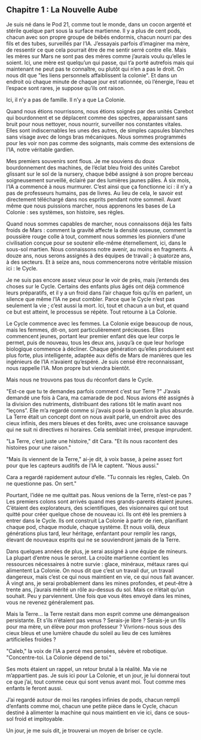 ## Chapitre 1 : La Nouvelle Aube

Je suis né dans le Pod 21, comme tout le monde, dans un cocon argenté et stérile quelque part sous la surface martienne. Il y a plus de cent pods, chacun avec son propre groupe de bébés endormis, chacun nourri par des fils et des tubes, surveillés par l’IA. J’essayais parfois d’imaginer ma mère, de ressentir ce que cela pourrait être de me sentir serré contre elle. Mais les mères sur Mars ne sont pas des mères comme j’aurais voulu qu’elles le soient. Ici, une mère est quelqu’un qui passe, qui t’a porté autrefois mais qui maintenant ne peut pas te connaître, ou plutôt qui n’en a pas le droit. On nous dit que "les liens personnels affaiblissent la colonie". Et dans un endroit où chaque minute de chaque jour est rationnée, où l’énergie, l’eau et l’espace sont rares, je suppose qu’ils ont raison.

Ici, il n’y a pas de famille. Il n’y a que La Colonie.

Quand nous étions nourrissons, nous étions soignés par des unités Carebot qui bourdonnent et se déplacent comme des spectres, apparaissant sans bruit pour nous nettoyer, nous nourrir, surveiller nos constantes vitales. Elles sont indiscernables les unes des autres, de simples capsules blanches sans visage avec de longs bras mécaniques. Nous sommes programmés pour les voir non pas comme des soignants, mais comme des extensions de l’IA, notre véritable gardien.

Mes premiers souvenirs sont flous. Je me souviens du doux bourdonnement des machines, de l’éclat bleu froid des unités Carebot glissant sur le sol de la nursery, chaque bébé assigné à son propre berceau soigneusement surveillé, éclairé par des lumières jaunes pâles. À six mois, l’IA a commencé à nous murmurer. C’est ainsi que ça fonctionne ici : il n’y a pas de professeurs humains, pas de livres. Au lieu de cela, le savoir est directement téléchargé dans nos esprits pendant notre sommeil. Avant même que nous puissions marcher, nous apprenons les bases de La Colonie : ses systèmes, son histoire, ses règles.

Quand nous sommes capables de marcher, nous connaissons déjà les faits froids de Mars : comment la gravité affecte la densité osseuse, comment la poussière rouge colle à tout, comment nous sommes les pionniers d’une civilisation conçue pour se soutenir elle-même éternellement, ici, dans le sous-sol martien. Nous connaissons notre avenir, au moins en fragments. À douze ans, nous serons assignés à des équipes de travail ; à quatorze ans, à des secteurs. Et à seize ans, nous commencerons notre véritable mission ici : le Cycle.

Je ne suis pas encore assez vieux pour le voir de près, mais j’entends des choses sur le Cycle. Certains des enfants plus âgés ont déjà commencé leurs préparatifs, et il y a un froid dans l’air chaque fois qu’ils en parlent, un silence que même l’IA ne peut combler. Parce que le Cycle n’est pas seulement la vie ; c’est aussi la mort. Ici, tout et chacun a un but, et quand ce but est atteint, le processus se répète. Tout retourne à La Colonie.

Le Cycle commence avec les femmes. La Colonie exige beaucoup de nous, mais les femmes, dit-on, sont particulièrement précieuses. Elles commencent jeunes, portant leur premier enfant dès que leur corps le permet, puis de nouveau, tous les deux ans, jusqu’à ce que leur horloge biologique commence à décliner. Chaque génération qu’elles produisent est plus forte, plus intelligente, adaptée aux défis de Mars de manières que les ingénieurs de l’IA n’avaient qu’espéré. Je suis censé être reconnaissant, nous rappelle l’IA. Mon propre but viendra bientôt.

Mais nous ne trouvons pas tous du réconfort dans le Cycle.

"Est-ce que tu te demandes parfois comment c’est sur Terre ?" J’avais demandé une fois à Cara, ma camarade de pod. Nous avions été assignés à la division des nutriments, distribuant des rations tôt le matin avant nos “leçons”. Elle m’a regardé comme si j’avais posé la question la plus absurde. La Terre était un concept dont on nous avait parlé, un endroit avec des cieux infinis, des mers bleues et des forêts, avec une croissance sauvage qui ne suit ni directives ni horaires. Cela semblait irréel, presque imprudent.

"La Terre, c’est juste une histoire," dit Cara. "Et ils nous racontent des histoires pour une raison."

"Mais ils viennent de la Terre," ai-je dit, à voix basse, à peine assez fort pour que les capteurs auditifs de l’IA le captent. "Nous aussi."

Cara a regardé rapidement autour d’elle. "Tu connais les règles, Caleb. On ne questionne pas. On sert."

Pourtant, l’idée ne me quittait pas. Nous venions de la Terre, n’est-ce pas ? Les premiers colons sont arrivés quand mes grands-parents étaient jeunes. C’étaient des explorateurs, des scientifiques, des visionnaires qui ont tout quitté pour créer quelque chose de nouveau ici. Ils ont été les premiers à entrer dans le Cycle. Ils ont construit La Colonie à partir de rien, planifiant chaque pod, chaque module, chaque système. Et nous voilà, deux générations plus tard, leur héritage, enfantant pour remplir les rangs, élevant de nouveaux esprits qui ne se souviendront jamais de la Terre.

Dans quelques années de plus, je serai assigné à une équipe de mineurs. La plupart d’entre nous le seront. La croûte martienne contient les ressources nécessaires à notre survie : glace, minéraux, métaux rares qui alimentent La Colonie. On nous dit que c’est un travail dur, un travail dangereux, mais c’est ce qui nous maintient en vie, ce qui nous fait avancer. À vingt ans, je serai probablement dans les mines profondes, et peut-être à trente ans, j’aurais mérité un rôle au-dessus du sol. Mais ce n’était qu’un souhait. Peu y parviennent. Une fois que vous êtes envoyé dans les mines, vous ne revenez généralement pas.

Mais la Terre… la Terre restait dans mon esprit comme une démangeaison persistante. Et s’ils n’étaient pas venus ? Serais-je libre ? Serais-je un fils pour ma mère, un élève pour mon professeur ? Vivrions-nous sous des cieux bleus et une lumière chaude du soleil au lieu de ces lumières artificielles froides ?

"Caleb," la voix de l’IA a percé mes pensées, sévère et robotique. "Concentre-toi. La Colonie dépend de toi."

Ses mots étaient un rappel, un retour brutal à la réalité. Ma vie ne m’appartient pas. Je suis ici pour La Colonie, et un jour, je lui donnerai tout ce que j’ai, tout comme ceux qui sont venus avant moi. Tout comme mes enfants le feront aussi.

J’ai regardé autour de moi les rangées infinies de pods, chacun rempli d’enfants comme moi, chacun une petite pièce dans le Cycle, chacun destiné à alimenter la machine qui nous maintient en vie ici, dans ce sous-sol froid et impitoyable.

Un jour, je me suis dit, je trouverai un moyen de briser ce cycle.